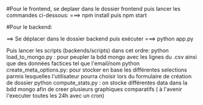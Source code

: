 #Pour le frontend, se deplaer dans le dossier frontend puis lancer les commandes ci-dessous:
===> npm install puis npm start

#Pour le backend:

==> Se déplacer dans le dossier backend puis exécuter ===> python app.py

Puis lancer les scripts (backends/scripts) dans cet ordre:
python load_to_mongo.py : pour peupler la bdd mongo avec les lignes du .csv ainsi que des données factices tel que l'email/nom
python create_meta_options.py: pour stocker en base les différentes selections parmis lesquelles l'utilisateur pourra choisir lors du formulaire de création de dossier 
python compute_stats.py : on stocke différentes data dans la bdd mongo afin de creer plusieurs graphiques comparatifs ( à l'avenir l'executer toutes les 24h avec un cron)

